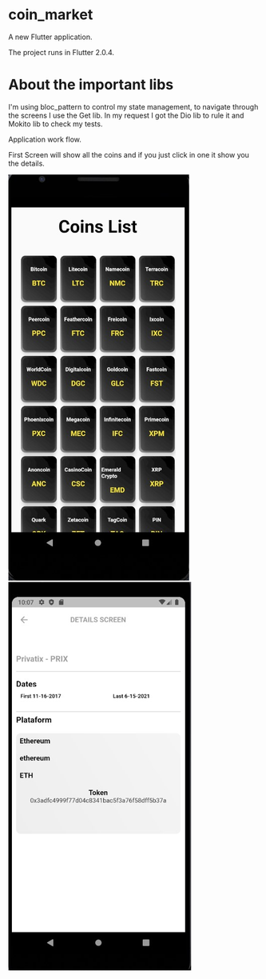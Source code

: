 # coin_market

A new Flutter application.

The project runs in Flutter 2.0.4.

# About the important libs

I'm using bloc_pattern to control my state management, to navigate through the screens I use the Get lib.
In my request I got the Dio lib to rule it and Mokito lib to check my tests.

Application work flow.

First Screen will show all the coins and if you just click in one it show you the details.

![](assets/images/pag1.jpg) ![](assets/images/pag2.jpg)
